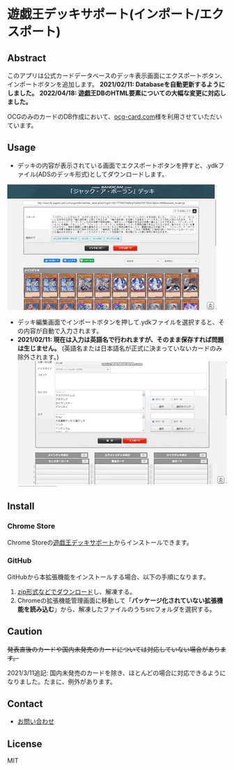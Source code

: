 # 遊戯王デッキサポート(インポート/エクスポート)

## Abstract

このアプリは公式カードデータベースのデッキ表示画面にエクスポートボタン、インポートボタンを追加します。
**2021/02/11: Databaseを自動更新するようにしました。**
**2022/04/18: 遊戯王DBのHTML要素についての大幅な変更に対応しました。**

OCGのみのカードのDB作成において、[ocg-card.com](https://ocg-card.com/)様を利用させていただいています。

## Usage

- デッキの内容が表示されている画面でエクスポートボタンを押すと、.ydkファイル(ADSのデッキ形式)としてダウンロードします。

![](intro/export.gif)

- デッキ編集画面でインポートボタンを押して.ydkファイルを選択すると、その内容が自動で入力されます。
- **2021/02/11: 現在は入力は英語名で行われますが、そのまま保存すれば問題は生じません。** (英語名または日本語名が正式に決まっていないカードのみ除外されます。)
![](intro/import.gif)


## Install

### Chrome Store
Chrome Storeの[遊戯王デッキサポート](https://chrome.google.com/webstore/detail/jdgobeohbdmglcmgblpodggmgmponihc)からインストールできます。

### GitHub
GitHubから本拡張機能をインストールする場合、以下の手順になります。
1. [zip形式などでダウンロード](https://github.com/TomoTom0/YGO_deck_extension/archive/main.zip)し、解凍する。
2. Chromeの拡張機能管理画面に移動して「**パッケージ化されていない拡張機能を読み込む**」から、解凍したファイルのうちsrcフォルダを選択する。

## Caution

~~発表直後のカードや国内未発売のカードについては対応していない場合があります。~~

2021/3/11追記: 国内未発売のカードを除き、ほとんどの場合に対応できるようになりました。たまに、例外があります。

## Contact

- [お問い合わせ](https://docs.google.com/forms/d/e/1FAIpQLSdh2wRCUWpX6ZLfma-g5O46eD93wOPHpDHWQGxdOcJLmm_tGQ/viewform?usp=sf_link)

## License

MIT

